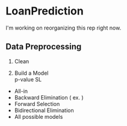 # LoanPrediction  
I'm working on reorganizing this rep right now.  

## Data Preprocessing

1. Clean  

2. Build a Model  
p-value  SL  


* All-in  
* Backward Elimination ( ex. )
* Forward Selection  
* Bidirectional Elimination  
* All possible models  

